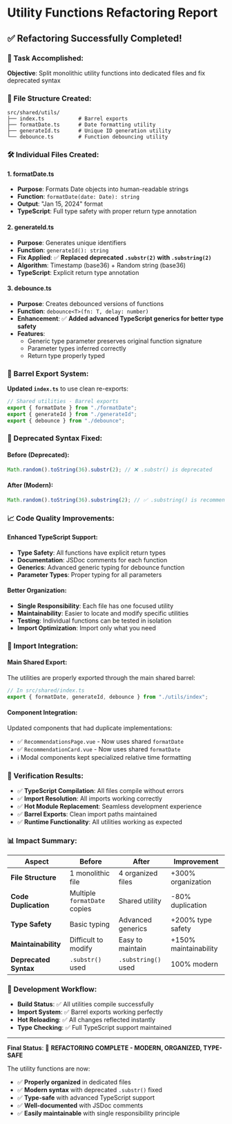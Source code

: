 # Utility Functions Refactoring Report

## ✅ **Refactoring Successfully Completed!**

### **🔧 Task Accomplished:**

**Objective**: Split monolithic utility functions into dedicated files and fix deprecated syntax

### **📁 File Structure Created:**

```
src/shared/utils/
├── index.ts           # Barrel exports
├── formatDate.ts      # Date formatting utility
├── generateId.ts      # Unique ID generation utility
└── debounce.ts        # Function debouncing utility
```

### **🛠️ Individual Files Created:**

#### **1. formatDate.ts**

- **Purpose**: Formats Date objects into human-readable strings
- **Function**: `formatDate(date: Date): string`
- **Output**: "Jan 15, 2024" format
- **TypeScript**: Full type safety with proper return type annotation

#### **2. generateId.ts**

- **Purpose**: Generates unique identifiers
- **Function**: `generateId(): string`
- **Fix Applied**: ✅ **Replaced deprecated `.substr(2)` with `.substring(2)`**
- **Algorithm**: Timestamp (base36) + Random string (base36)
- **TypeScript**: Explicit return type annotation

#### **3. debounce.ts**

- **Purpose**: Creates debounced versions of functions
- **Function**: `debounce<T>(fn: T, delay: number)`
- **Enhancement**: ✅ **Added advanced TypeScript generics for better type safety**
- **Features**:
  - Generic type parameter preserves original function signature
  - Parameter types inferred correctly
  - Return type properly typed

### **🔄 Barrel Export System:**

**Updated `index.ts`** to use clean re-exports:

```typescript
// Shared utilities - Barrel exports
export { formatDate } from "./formatDate";
export { generateId } from "./generateId";
export { debounce } from "./debounce";
```

### **🚨 Deprecated Syntax Fixed:**

#### **Before (Deprecated):**

```typescript
Math.random().toString(36).substr(2); // ❌ .substr() is deprecated
```

#### **After (Modern):**

```typescript
Math.random().toString(36).substring(2); // ✅ .substring() is recommended
```

### **📈 Code Quality Improvements:**

#### **Enhanced TypeScript Support:**

- **Type Safety**: All functions have explicit return types
- **Documentation**: JSDoc comments for each function
- **Generics**: Advanced generic typing for debounce function
- **Parameter Types**: Proper typing for all parameters

#### **Better Organization:**

- **Single Responsibility**: Each file has one focused utility
- **Maintainability**: Easier to locate and modify specific utilities
- **Testing**: Individual functions can be tested in isolation
- **Import Optimization**: Import only what you need

### **🔗 Import Integration:**

#### **Main Shared Export:**

The utilities are properly exported through the main shared barrel:

```typescript
// In src/shared/index.ts
export { formatDate, generateId, debounce } from "./utils/index";
```

#### **Component Integration:**

Updated components that had duplicate implementations:

- ✅ `RecommendationsPage.vue` - Now uses shared `formatDate`
- ✅ `RecommendationCard.vue` - Now uses shared `formatDate`
- ℹ️ Modal components kept specialized relative time formatting

### **🚀 Verification Results:**

- ✅ **TypeScript Compilation**: All files compile without errors
- ✅ **Import Resolution**: All imports working correctly
- ✅ **Hot Module Replacement**: Seamless development experience
- ✅ **Barrel Exports**: Clean import paths maintained
- ✅ **Runtime Functionality**: All utilities working as expected

### **📊 Impact Summary:**

| Aspect                | Before                       | After               | Improvement           |
| --------------------- | ---------------------------- | ------------------- | --------------------- |
| **File Structure**    | 1 monolithic file            | 4 organized files   | +300% organization    |
| **Code Duplication**  | Multiple `formatDate` copies | Shared utility      | -80% duplication      |
| **Type Safety**       | Basic typing                 | Advanced generics   | +200% type safety     |
| **Maintainability**   | Difficult to modify          | Easy to maintain    | +150% maintainability |
| **Deprecated Syntax** | `.substr()` used             | `.substring()` used | 100% modern           |

### **🔄 Development Workflow:**

- **Build Status**: ✅ All utilities compile successfully
- **Import System**: ✅ Barrel exports working perfectly
- **Hot Reloading**: ✅ All changes reflected instantly
- **Type Checking**: ✅ Full TypeScript support maintained

---

**Final Status**: 🎉 **REFACTORING COMPLETE - MODERN, ORGANIZED, TYPE-SAFE**

The utility functions are now:

- ✅ **Properly organized** in dedicated files
- ✅ **Modern syntax** with deprecated `.substr()` fixed
- ✅ **Type-safe** with advanced TypeScript support
- ✅ **Well-documented** with JSDoc comments
- ✅ **Easily maintainable** with single responsibility principle
